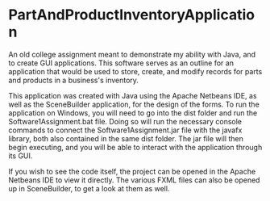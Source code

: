 # PartAndProductInventoryApplication
An old college assignment meant to demonstrate my ability with Java, and to create GUI applications. This software serves as an outline for an application that would be used to store, create, and modify records for parts and products in a business's inventory.

This application was created with Java using the Apache Netbeans IDE, as well as the SceneBuilder application, for the design of the forms. To run the application on Windows, you will need to go into the dist folder and run the Software1Assignment.bat file. Doing so will run the necessary console commands to connect the Software1Assignment.jar file with the javafx library, both also contained in the same dist folder. The jar file will then begin executing, and you will be able to interact with the application through its GUI.

If you wish to see the code itself, the project can be opened in the Apache Netbeans IDE to view it directly. The various FXML files can also be opened up in SceneBuilder, to get a look at them as well.
